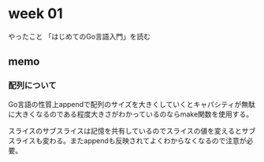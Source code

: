 # week 01

やったこと
「はじめてのGo言語入門」を読む

## memo

### 配列について

Go言語の性質上appendで配列のサイズを大きくしていくとキャパシティが無駄に大きくなるのである程度大きさがわかっているのならmake関数を使用する。

スライスのサブスライスは記憶を共有しているのでスライスの値を変えるとサブスライスも変わる。またappendも反映されてよくわからなくなるので注意が必要。